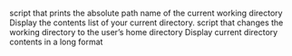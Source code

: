 script that prints the absolute path name of the current working directory
Display the contents list of your current directory.
script that changes the working directory to the user’s home directory
Display current directory contents in a long format


